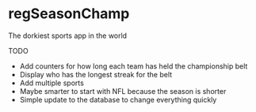 # regSeasonChamp
The dorkiest sports app in the world

TODO
* Add counters for how long each team has held the championship belt
* Display who has the longest streak for the belt
* Add multiple sports
* Maybe smarter to start with NFL because the season is shorter
* Simple update to the database to change everything quickly
